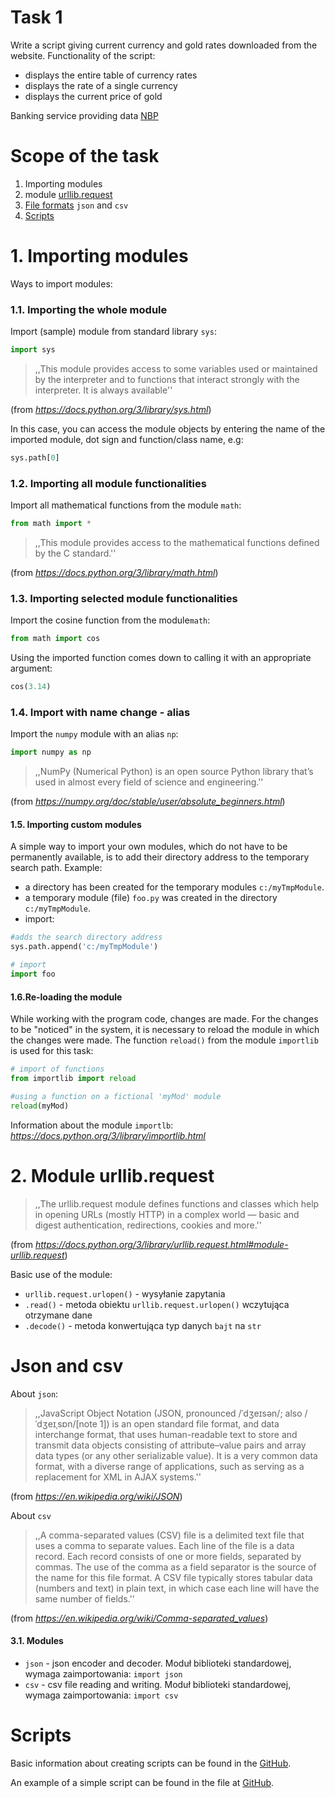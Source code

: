 # Task 1

Write a script giving current currency and gold rates downloaded from the website. Functionality of the script:

  - displays the entire table of currency rates
  - displays the rate of a single currency
  - displays the current price of gold

Banking service providing data [NBP](http://api.nbp.pl/)

# Scope of the task

  1. Importing modules
  2. module [urllib.request](#module_urllib.request)
  3. [File formats](#json-and-csv) `json` and `csv`
  2. [Scripts](#scripts)



# 1. Importing modules

Ways to import modules:

### 1.1. Importing the whole module
Import (sample) module from standard library `sys`:

```python
import sys
```

> ,,This module provides access to some variables used or maintained by the interpreter and to functions that interact strongly with the interpreter. It is always available''

(from *https://docs.python.org/3/library/sys.html*)

In this case, you can access the module objects by entering the name of the imported module, dot sign and function/class name, e.g:

```python
sys.path[0]
```


### 1.2. Importing all module functionalities

Import all mathematical functions from the module `math`:

```python
from math import *
```

> ,,This module provides access to the mathematical functions defined by the C standard.''

(from *https://docs.python.org/3/library/math.html*)



### 1.3. Importing selected module functionalities

Import the cosine function from the module`math`:
```python
from math import cos
```

Using the imported function comes down to calling it with an appropriate argument:
```python
cos(3.14)
```



### 1.4. Import with name change - alias

Import the `numpy` module with an alias `np`: 
```python
import numpy as np
```

> ,,NumPy (Numerical Python) is an open source Python library that’s used in almost every field of science and engineering.''

(from *https://numpy.org/doc/stable/user/absolute_beginners.html*)


#### 1.5. Importing custom modules

A simple way to import your own modules, which do not have to be permanently available, is to add their directory address to the temporary search path. Example:

  - a directory has been created for the temporary modules `c:/myTmpModule`.
  - a temporary module (file) `foo.py` was created in the directory `c:/myTmpModule`.
  - import:

```python
#adds the search directory address
sys.path.append('c:/myTmpModule')

# import
import foo

```

#### 1.6.Re-loading the module

While working with the program code, changes are made. For the changes to be "noticed" in the system, it is necessary to reload the module in which the changes were made. The function `reload()` from the module `importlib` is used for this task:

```python
# import of functions
from importlib import reload

#using a function on a fictional 'myMod' module
reload(myMod)

```
Information about the module `importlb`: *https://docs.python.org/3/library/importlib.html*



# 2.  Module urllib.request 

>,,The urllib.request module defines functions and classes which help in opening URLs (mostly HTTP) in a complex world — basic and digest authentication, redirections, cookies and more.''

(from *https://docs.python.org/3/library/urllib.request.html#module-urllib.request*)

Basic use of the module:

  - `urllib.request.urlopen()` - wysyłanie zapytania  
  - `.read()` - metoda obiektu `urllib.request.urlopen()` wczytująca otrzymane dane
  - `.decode()` - metoda konwertująca typ danych `bajt` na `str`


# Json and csv

About `json`:
>,,JavaScript Object Notation (JSON, pronounced /ˈdʒeɪsən/; also /ˈdʒeɪˌsɒn/[note 1]) is an open standard file format, and data interchange format, that uses human-readable text to store and transmit data objects consisting of attribute–value pairs and array data types (or any other serializable value). It is a very common data format, with a diverse range of applications, such as serving as a replacement for XML in AJAX systems.''

(from *https://en.wikipedia.org/wiki/JSON*)


About `csv`
>,,A comma-separated values (CSV) file is a delimited text file that uses a comma to separate values. Each line of the file is a data record. Each record consists of one or more fields, separated by commas. The use of the comma as a field separator is the source of the name for this file format. A CSV file typically stores tabular data (numbers and text) in plain text, in which case each line will have the same number of fields.''

(from *https://en.wikipedia.org/wiki/Comma-separated_values*)


#### 3.1. Modules

  - `json` - json encoder and decoder. Moduł biblioteki standardowej, wymaga zaimportowania:  `import json`
  - `csv` - csv file reading and writing. Moduł biblioteki standardowej,  wymaga zaimportowania:  `import csv`




# Scripts

Basic information about creating scripts can be found in the  [GitHub](https://github.com/RemoteSys/entry/blob/master/scriptsInfo.md).

An example of a simple script can be found in the file at [GitHub](https://github.com/RemoteSys/entry/blob/master/testScript.py).

